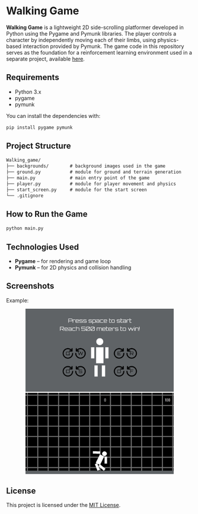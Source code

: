 # Walking Game

**Walking Game** is a lightweight 2D side-scrolling platformer developed in Python using the Pygame and Pymunk libraries. The player controls a character by independently moving each of their limbs, using physics-based interaction provided by Pymunk.
The game code in this repository serves as the foundation for a reinforcement learning environment used in a separate project, available [here](https://github.com/michalz1mniak/Walking_game_RL).

## Requirements

- Python 3.x  
- pygame  
- pymunk

You can install the dependencies with:

```bash
pip install pygame pymunk
```

## Project Structure

```
Walking_game/
├── backgrounds/        # background images used in the game
├── ground.py           # module for ground and terrain generation
├── main.py             # main entry point of the game
├── player.py           # module for player movement and physics
├── start_screen.py     # module for the start screen
└── .gitignore
```

## How to Run the Game

```bash
python main.py
```

## Technologies Used

- **Pygame** – for rendering and game loop  
- **Pymunk** – for 2D physics and collision handling

## Screenshots

Example:

<p align="center">
  <img src="screenshots/screenshot1.png" width="400" alt="Gameplay screenshot 1"/>
  <br>
  <img src="screenshots/screenshot2.png" width="400" alt="Gameplay screenshot 2"/>
</p>

## License

This project is licensed under the [MIT License](LICENSE).
